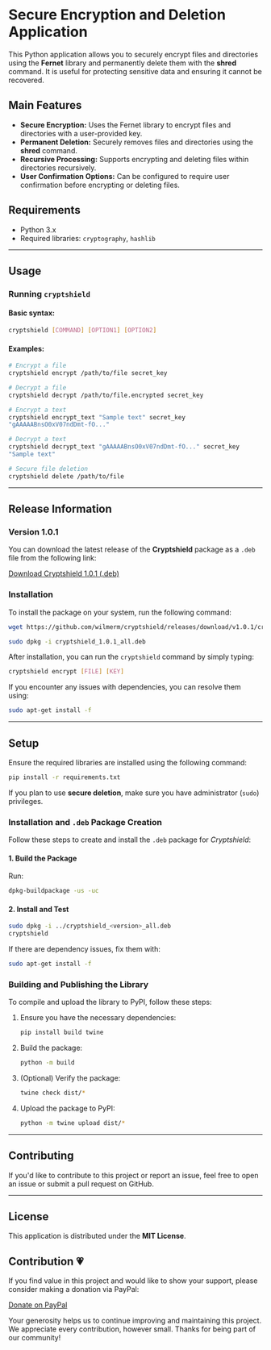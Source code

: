 # Secure Encryption and Deletion Application

This Python application allows you to securely encrypt files and directories using the **Fernet** library and permanently delete them with the **shred** command. It is useful for protecting sensitive data and ensuring it cannot be recovered.

## **Main Features**

- **Secure Encryption:** Uses the Fernet library to encrypt files and directories with a user-provided key.
- **Permanent Deletion:** Securely removes files and directories using the **shred** command.
- **Recursive Processing:** Supports encrypting and deleting files within directories recursively.
- **User Confirmation Options:** Can be configured to require user confirmation before encrypting or deleting files.

## **Requirements**

- Python 3.x
- Required libraries: `cryptography`, `hashlib`

---

## **Usage**

### **Running `cryptshield`**

#### Basic syntax:

```sh
cryptshield [COMMAND] [OPTION1] [OPTION2]
```

#### Examples:

```sh
# Encrypt a file
cryptshield encrypt /path/to/file secret_key

# Decrypt a file
cryptshield decrypt /path/to/file.encrypted secret_key

# Encrypt a text
cryptshield encrypt_text "Sample text" secret_key
"gAAAAABnsO0xV07ndDmt-fO..."

# Decrypt a text
cryptshield decrypt_text "gAAAAABnsO0xV07ndDmt-fO..." secret_key
"Sample text"

# Secure file deletion
cryptshield delete /path/to/file
```

---

## Release Information

### Version 1.0.1

You can download the latest release of the **Cryptshield** package as a `.deb` file from the following link:

[Download Cryptshield 1.0.1 (.deb)](https://github.com/wilmerm/cryptshield/releases/download/v1.0.1/cryptshield_1.0.1_all.deb)

### Installation

To install the package on your system, run the following command:

```bash
wget https://github.com/wilmerm/cryptshield/releases/download/v1.0.1/cryptshield_1.0.1_all.deb

sudo dpkg -i cryptshield_1.0.1_all.deb
```

After installation, you can run the `cryptshield` command by simply typing:

```bash
cryptshield encrypt [FILE] [KEY]
```

If you encounter any issues with dependencies, you can resolve them using:

```bash
sudo apt-get install -f
```

---

## **Setup**

Ensure the required libraries are installed using the following command:

```sh
pip install -r requirements.txt
```

If you plan to use **secure deletion**, make sure you have administrator (`sudo`) privileges.


### Installation and `.deb` Package Creation

Follow these steps to create and install the `.deb` package for *Cryptshield*:

#### 1. Build the Package
Run:
```bash
dpkg-buildpackage -us -uc
```

#### 2. Install and Test
```bash
sudo dpkg -i ../cryptshield_<version>_all.deb
cryptshield
```

If there are dependency issues, fix them with:
```bash
sudo apt-get install -f
```

### Building and Publishing the Library

To compile and upload the library to PyPI, follow these steps:

1. Ensure you have the necessary dependencies:

    ```sh
    pip install build twine
    ```

2. Build the package:

    ```sh
    python -m build
    ```

3. (Optional) Verify the package:

    ```sh
    twine check dist/*
    ```

4. Upload the package to PyPI:

    ```sh
    python -m twine upload dist/*
    ```

---

## **Contributing**

If you'd like to contribute to this project or report an issue, feel free to open an issue or submit a pull request on GitHub.

---

## **License**

This application is distributed under the **MIT License**.

## Contribution 💗

If you find value in this project and would like to show your support, please consider making a donation via PayPal:

[Donate on PayPal](https://paypal.me/martinezwilmer?country.x=DO&locale.x=es_XC)

Your generosity helps us to continue improving and maintaining this project. We appreciate every contribution, however small. Thanks for being part of our community!
